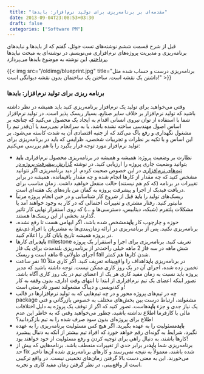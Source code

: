 ```yaml
---
 title: "مقدمه‌ای بر برنامه‌ریزی برای تولید نرم‌افزار: بایدها" 
 date: 2013-09-04T23:08:53+03:30
 draft: false 
 categories: ["Software PM"]
---
```




قبل از شرح قسمت ششم نوشته‌های تست جوئل، گفتم که از بایدها و نبایدهای برنامه‌ریزی و مدیریت پروژه‌های نرم‌افزاری می‌نویسم. در نوشته‌‌ای به مبحث نبایدها [پرداختم](/post/30-مقدمه-ای-بر-برنامه-ریزی-برای-تولید-نرم-افزار--نبایدها-در-برنامه-ریزی-تولید-نرم-افزار/). این نوشته به موضوع بایدها می‌پردازد.


{{< img src="/oldimg/blueprint.jpg" title="برنامه‌ریزی درست و حساب شده مثل داشتن یک نقشه است. ساختن یک ساختمان بدون نقشه دیوانگی است!" >}}


### برنامه ریزی برای تولید نرم‌افزار: بایدها


وقتی می‌خواهید برای تولید یک نرم‌افزار برنامه‌ریزی کنید باید همیشه در نظر داشته باشید که تولید نرم‌افزار بر خلاف سایر صنایع، بسیار ریسک پذیر است. در تولید نرم‌افزار شما با استفاده از توان نیروی انسانی اقدام به ایجاد یک محصول می‌کنید که چنانچه بر اساس اصول مهندسی ساخته نشده باشد، یا به سرانجام نمی‌رسد یا آن‌قدر تیم را مشغول نگهداری و رفع باگ می‌کند که از جنبه اقتصادی آن به شدت کاسته می‌شود. بر این اساس و با تکیه بر نظرات و تجربیات شخصی، ظرایفی که باید در برنامه‌ریزی برای تولید نرم‌افزار مورد توجه قرار بگیرد را با هم بررسی می‌کنیم:

- نظارت بر وضعیت پروژه: همیشه و همیشه در برنامه‌ریزی محصول نرم‌افزاری **باید** بتوانید وضعیت جاری پروژه را ارزیابی کنید. در نوشته [گزارش پیشرفت پروژه در تیم‌های نرم‌افزاری](/post/44-گزارش-پیشرفت-پروژه-در-تیم-های-نرم-افزاری/) در این خصوص صحبت کردم. از دید برنامه‌ریزی اگر نتوانید مشخص کنید که چه مقدار از کارها انجام شده و چه مقدار باقیمانده، همیشه در برابر تغییرات در برنامه (که کم هم نیستند) حالت منفعل خواهید داشت. زمان مناسب برای دریافت فیدبک از اجرا و پیشرفت پروژه به گمان من بازه‌های یک هفته‌ای است.
- ریسک‌های تولید را **باید** قبل از شروع کار شناسایی و در حین انجام پروژه مرتباً مانیتور کنید. رفتار مشتری و تغییرات احتمالی که در کار به وجود خواهند آمد یا مشکلات پلتفرم (شبکه، دیتابیس، دسترسی‌ها و ...) که روی استقرار نهایی کار تاثیر گذارند بخشی از این ریسک‌ها هستند.
- حوزه و چارچوب کار **باید**مشخص شده باشد، اگر ابهامی هست تا رفع نشده، برنامه‌ریزی نکنید. پس از برنامه‌ریزی در ارائه زمان‌بندی‌ها به مشتریان یا افراد ذی‌نفع در پروژه همیشه تاریخ پایان کار را اعلام کنید.
- **باید**برای کارها milestone تعریف کنید. برنامه‌ریزی برای اجرا و استقرار یک پروژه شش ماهه در سه فاز 2 ماهه خیلی راحت‌تر از برنامه‌ریزی بلندمدت برای یک فاز اجرای طولانی 6 ماهه است و ریسک fail شدن کارها هم کمتر.
- در برنامه‌ریزی **باید**اهداف را واقع‌بینانه تعریف کنید. اگر کاری مثلاً 10 نفر ساعت تخمین زده شده، اجرای آن در یک روز کاری ممکن نیست. توجه داشته باشید که مدیر پروژه باید نسبت به زمان مفید کاری هر یک از اعضای تیم در یک روز کاری آگاه باشد. تصور اینکه اعضای یک تیم‌ نرم‌افزاری از ابتدا تا انتهای وقت اداری، بدون وقفه به کار و کدنویسی و دیباگ مشغولند تصور نادرستی است!
- چه در تیم‌های پروژه محور و در چه تیم‌هایی که به تولید نرم‌افزارها در قالب package مشغولند، ارتباط درست بین بخش‌های مختلف به خصوص بازرگانی و فنی یک نیاز جدی و جزء **باید**هاست. تصور کنید که اگر از توقف یک پروژه به دلیل اختلافات مالی با کارفرما اطلاع نداشته باشید، چطور می‌خواهید وقتی که به خاطر این عدم اطلاع برای پروژه‌ای بدون سود صرف شده را به تیم بازگردانید؟
- **باید**مسئولیت را به عهده بگیرید. اگر هیچ کس مسئولیت برنامه‌ریزی را به عهده نگیرد، شرایط به گونه‌ای رقم خواهد خورد که افراد تیم بیشتر از آنکه به دنبال پیشبرد کارها باشند، به دنبال راهی برای توجیه کردن و رفع مسئولیت از خود خواهند بود!
- برنامه‌ریزی شما **باید**در برابر حدی از تغییرات منعطف باشد. برنامه‌هایی که بیش از حد fix شده باشند، معمولاً به نتیجه نمی‌رسند و کارهای برنامه‌ریزی شده آن‌ها تاخیر می‌خورند. این به معنی دست بالا گرفتن زمان‌های تخمینی نیست. در واقع ترکیبی است از واقع‌بینی، در نظر گرفتن زمان مفید کاری و تجربه.
